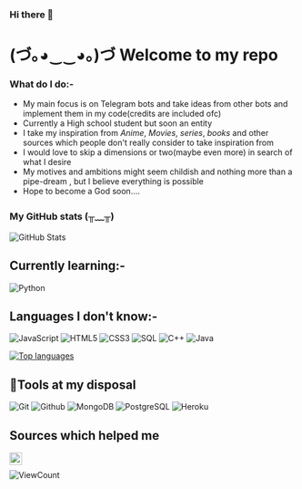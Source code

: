 ### Hi there 👋

<!--
**Colossalhavoc/Colossalhavoc** is a ✨ _special_ ✨ repository because its `README.md` (this file) appears on your GitHub profile.

Here are some ideas to get you started:

- 🔭 I’m currently working on ...
- 🌱 I’m currently learning ...
- 👯 I’m looking to collaborate on ...
- 🤔 I’m looking for help with ...
- 💬 Ask me about ...
- 📫 How to reach me: ...
- 😄 Pronouns: ...
- ⚡ Fun fact: ...
-->
# (づ｡◕‿‿◕｡)づ Welcome to my repo 

### What do I do:-
- My main focus is on Telegram bots and take ideas from other bots and implement them in my code(credits are included ofc)
- Currently a High school student but soon an entity
- I take my inspiration from *Anime*, *Movies*, *series*, *books* and other sources which people don't really consider to take inspiration from
- I would love to skip a dimensions or two(maybe even more) in search of what I desire
- My motives and ambitions might seem childish and nothing more than a pipe-dream , but I believe everything is possible
- Hope to become a God soon....



### My GitHub stats (╥﹏╥)
![GitHub Stats](https://github-readme-stats.vercel.app/api?username=colossalhavoc&show_icons=true&title_color=ff9494&icon_color=ffb2ff&text_color=99bfe6&bg_color=005266)



## Currently learning:-

![Python](https://img.shields.io/badge/-Python-000000?style=flat&logo=python)

## Languages I don't know:-

![JavaScript](https://img.shields.io/badge/-JavaScript-000000?style=flat&logo=javascript)
![HTML5](https://img.shields.io/badge/-HTML5-000000?style=flat&logo=html5)
![CSS3](https://img.shields.io/badge/-CSS-000000?style=flat&logo=css3)
![SQL](https://img.shields.io/badge/-SQL-000000?style=flat&logo=mysql)
![C++](https://img.shields.io/badge/-C++-000000?style=flat&logo=c%2B%2B)
![Java](https://img.shields.io/badge/-Java-000000?style=flat&logo=java)


[![Top languages](https://github-readme-stats.vercel.app/api/top-langs/?username=colossalhavoc)](https://github.com/colossalhavoc/github-readme-stats)

## 🔧Tools at my disposal

![Git](https://img.shields.io/badge/-Git-000000?style=flat&logo=git)
![Github](https://img.shields.io/badge/-Github-000000?style=flat&logo=github)
![MongoDB](https://img.shields.io/badge/-MongoDB-000000?style=flat&logo=mongodb) 
![PostgreSQL](https://img.shields.io/badge/-PostgreSQL-000000?style=flat&logo=postgresql)
![Heroku](https://img.shields.io/badge/-Heroku-000000?style=flat&logo=heroku) 

 ## Sources which helped me


 <img src="https://lh3.googleusercontent.com/proxy/ifuFgRWuKxDK_bdxI1uN2zsuyaRcbmbacwrgzudX31nQoZTGYDPBzBvgcga9-PfMhc0c8e64akbNARkTw7k6Cz0ZdLaWaSjxeLBhdaRQtFqcjKQUUqwy6JZm4wSqZNn9xtOWpf83juDNxxS8k-R1-8XeSg=w384-h384" alt="Telegram" img align="left"  width="22px"><br />
 
 
 
 
 
 ![ViewCount](https://views.whatilearened.today/views/github/colossalhavoc/colossalhavoc.svg?cache=remove)
 
 
 
 
 
